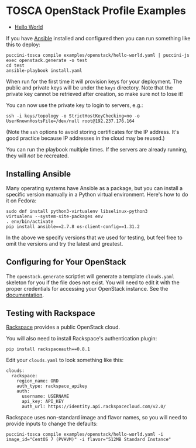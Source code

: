TOSCA OpenStack Profile Examples
================================

* [Hello World](hello-world.yaml)

If you have [Ansible](https://www.ansible.com/) installed and configured then you can run something
like this to deploy: 

    puccini-tosca compile examples/openstack/hello-world.yaml | puccini-js exec openstack.generate -o test
    cd test
    ansible-playbook install.yaml

When run for the first time it will provision keys for your deployment. The public and private keys
will be under the `keys` directory. Note that the private key cannot be retrieved after creation,
so make sure not to lose it!

You can now use the private key to login to servers, e.g.:

    ssh -i keys/topology -o StrictHostKeyChecking=no -o UserKnownHostsFile=/dev/null root@192.237.176.164

(Note the `ssh` options to avoid storing certificates for the IP address. It's good practice because
IP addresses in the cloud may be reused.)

You can run the playbook multiple times. If the servers are already running, they will *not* be
recreated.


Installing Ansible
------------------

Many operating systems have Ansible as a package, but you can install a specific version manually
in a Python virtual environment. Here's how to do it on Fedora:

    sudo dnf install python3-virtualenv libselinux-python3
    virtualenv --system-site-packages env
    . env/bin/activate
    pip install ansible==2.7.8 os-client-config==1.31.2

In the above we specify versions that we used for testing, but feel free to omit the versions and
try the latest and greatest.


Configuring for Your OpenStack
------------------------------

The `openstack.generate` scriptlet will generate a template `clouds.yaml` skeleton for you if the
file does not exist. You will need to edit it with the proper credentials for accessing your
OpenStack instance.
See the [documentation](https://docs.openstack.org/python-openstackclient/pike/configuration/).


Testing with Rackspace
----------------------

[Rackspace](https://www.rackspace.com/) provides a public OpenStack cloud.

You will also need to install Rackspace's authentication plugin:

    pip install rackspaceauth==0.8.1

Edit your `clouds.yaml` to look something like this:

    clouds:
      rackspace:
        region_name: ORD
        auth_type: rackspace_apikey
        auth:
          username: USERNAME
          api_key: API_KEY
          auth_url: https://identity.api.rackspacecloud.com/v2.0/

Rackspace uses non-standard image and flavor names, so you will need to provide inputs to change
the defaults:

    puccini-tosca compile examples/openstack/hello-world.yaml -i image_id="CentOS 7 (PVHVM)" -i flavor="512MB Standard Instance"
